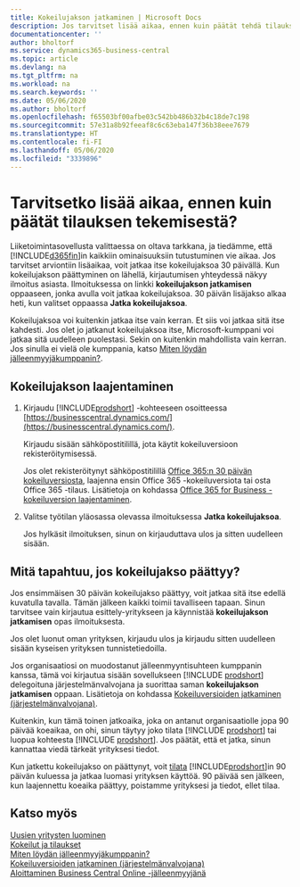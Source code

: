 ```yaml
---
title: Kokeilujakson jatkaminen | Microsoft Docs
description: Jos tarvitset lisää aikaa, ennen kuin päätät tehdä tilauksen, voit jatkaa kokeilujaksoa.
documentationcenter: ''
author: bholtorf
ms.service: dynamics365-business-central
ms.topic: article
ms.devlang: na
ms.tgt_pltfrm: na
ms.workload: na
ms.search.keywords: ''
ms.date: 05/06/2020
ms.author: bholtorf
ms.openlocfilehash: f65503bf00afbe03c542bb486b32b4c18de7c198
ms.sourcegitcommit: 57e31a8b92feeaf8c6c63eba147f36b38eee7679
ms.translationtype: HT
ms.contentlocale: fi-FI
ms.lasthandoff: 05/06/2020
ms.locfileid: "3339896"
---
```

# <a name="need-more-time-to-decide-whether-to-subscribe"></a>Tarvitsetko lisää aikaa, ennen kuin päätät tilauksen tekemisestä?
Liiketoimintasovellusta valittaessa on oltava tarkkana, ja tiedämme, että [!INCLUDE[d365fin](includes/d365fin_md.md)]in kaikkiin ominaisuuksiin tutustuminen vie aikaa. Jos tarvitset arviontiin lisäaikaa, voit jatkaa itse kokeilujaksoa 30 päivällä. Kun kokeilujakson päättyminen on lähellä, kirjautumisen yhteydessä näkyy ilmoitus asiasta. Ilmoituksessa on linkki **kokeilujakson jatkamisen** oppaaseen, jonka avulla voit jatkaa kokeilujaksoa. 30 päivän lisäjakso alkaa heti, kun valitset oppaassa **Jatka kokeilujaksoa**.

Kokeilujaksoa voi kuitenkin jatkaa itse vain kerran. Et siis voi jatkaa sitä itse kahdesti. Jos olet jo jatkanut kokeilujaksoa itse, Microsoft-kumppani voi jatkaa sitä uudelleen puolestasi. Sekin on kuitenkin mahdollista vain kerran. Jos sinulla ei vielä ole kumppania, katso [Miten löydän jälleenmyyjäkumppanin?](across-faq.md#findpartner).  

## <a name="to-extend-your-trial-period"></a>Kokeilujakson laajentaminen

1. Kirjaudu [!INCLUDE[prodshort](includes/prodshort.md)] -kohteeseen osoitteessa [https://businesscentral.dynamics.com/](https://businesscentral.dynamics.com/).

    Kirjaudu sisään sähköpostitilillä, jota käytit kokeiluversioon rekisteröitymisessä.  

    Jos olet rekisteröitynyt sähköpostitilillä [Office 365:n 30 päivän kokeiluversiosta](/microsoft-365/commerce/sign-up-for-office-365-trial), laajenna ensin Office 365 -kokeiluversiota tai osta Office 365 -tilaus. Lisätietoja on kohdassa [Office 365 for Business -kokeiluversion laajentaminen](/microsoft-365/commerce/extend-your-trial).
2. Valitse työtilan yläosassa olevassa ilmoituksessa **Jatka kokeilujaksoa**.

    Jos hylkäsit ilmoituksen, sinun on kirjauduttava ulos ja sitten uudelleen sisään.

## <a name="what-happens-if-my-trial-period-is-expired"></a>Mitä tapahtuu, jos kokeilujakso päättyy?

Jos ensimmäisen 30 päivän kokeilujakso päättyy, voit jatkaa sitä itse edellä kuvatulla tavalla. Tämän jälkeen kaikki toimii tavalliseen tapaan. Sinun tarvitsee vain kirjautua esittely-yritykseen ja käynnistää **kokeilujakson jatkamisen** opas ilmoituksesta.  

Jos olet luonut oman yrityksen, kirjaudu ulos ja kirjaudu sitten uudelleen sisään kyseisen yrityksen tunnistetiedoilla.  

Jos organisaatiosi on muodostanut jälleenmyyntisuhteen kumppanin kanssa, tämä voi kirjautua sisään sovellukseen [!INCLUDE [prodshort](includes/prodshort.md)] delegoituna järjestelmänvalvojana ja suorittaa saman **kokeilujakson jatkamisen** oppaan. Lisätietoja on kohdassa [Kokeiluversioiden jatkaminen (järjestelmänvalvojana)](/dynamics365/business-central/dev-itpro/administration/tenant-administration#extending-trials).  

Kuitenkin, kun tämä toinen jatkoaika, joka on antanut organisaatiolle jopa 90 päivää koeaikaa, on ohi, sinun täytyy joko tilata [!INCLUDE [prodshort](includes/prodshort.md)] tai luopua kohteesta [!INCLUDE [prodshort](includes/prodshort.md)]. Jos päätät, että et jatka, sinun kannattaa viedä tärkeät yrityksesi tiedot.

Kun jatkettu kokeilujakso on päättynyt, voit [tilata](https://go.microsoft.com/fwlink/?linkid=828659) [!INCLUDE[prodshort](includes/prodshort.md)]in 90 päivän kuluessa ja jatkaa luomasi yrityksen käyttöä. 90 päivää sen jälkeen, kun laajennettu koeaika päättyy, poistamme yrityksesi ja tiedot, ellet tilaa.  

## <a name="see-also"></a>Katso myös

[Uusien yritysten luominen](about-new-company.md)  
[Kokeilut ja tilaukset](across-preview.md)  
[Miten löydän jälleenmyyjäkumppanin?](across-faq.md#findpartner)  
[Kokeiluversioiden jatkaminen (järjestelmänvalvojana)](/dynamics365/business-central/dev-itpro/administration/tenant-administration#extending-trials)  
[Aloittaminen Business Central Online -jälleenmyyjänä](/dynamics365/business-central/dev-itpro/administration/get-started-online)  
